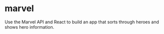 # marvel
Use the Marvel API and React to build an app that sorts through heroes and shows hero information.
